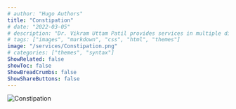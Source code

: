 ```yaml
---
# author: "Hugo Authors"
title: "Constipation"
# date: "2022-03-05"
# description: "Dr. Vikram Uttam Patil provides services in multiple disorders"
# tags: ["images", "markdown", "css", "html", "themes"]
image: "/services/Constipation.png"
# categories: ["themes", "syntax"]
ShowRelated: false
showToc: false
ShowBreadCrumbs: false
ShowShareButtons: false
---
```


![Constipation](/services/Constipation.png)
